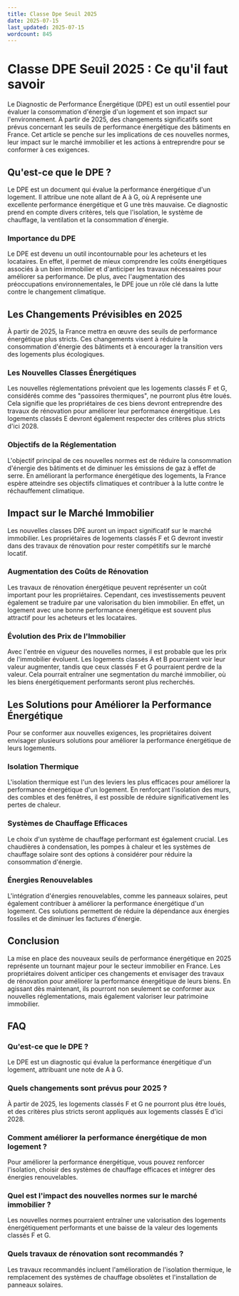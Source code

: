 ```yaml
---
title: Classe Dpe Seuil 2025
date: 2025-07-15
last_updated: 2025-07-15
wordcount: 845
---
```


# Classe DPE Seuil 2025 : Ce qu'il faut savoir

Le Diagnostic de Performance Énergétique (DPE) est un outil essentiel pour évaluer la consommation d'énergie d'un logement et son impact sur l'environnement. À partir de 2025, des changements significatifs sont prévus concernant les seuils de performance énergétique des bâtiments en France. Cet article se penche sur les implications de ces nouvelles normes, leur impact sur le marché immobilier et les actions à entreprendre pour se conformer à ces exigences.

## Qu'est-ce que le DPE ?

Le DPE est un document qui évalue la performance énergétique d'un logement. Il attribue une note allant de A à G, où A représente une excellente performance énergétique et G une très mauvaise. Ce diagnostic prend en compte divers critères, tels que l'isolation, le système de chauffage, la ventilation et la consommation d'énergie.

### Importance du DPE

Le DPE est devenu un outil incontournable pour les acheteurs et les locataires. En effet, il permet de mieux comprendre les coûts énergétiques associés à un bien immobilier et d'anticiper les travaux nécessaires pour améliorer sa performance. De plus, avec l'augmentation des préoccupations environnementales, le DPE joue un rôle clé dans la lutte contre le changement climatique.

## Les Changements Prévisibles en 2025

À partir de 2025, la France mettra en œuvre des seuils de performance énergétique plus stricts. Ces changements visent à réduire la consommation d'énergie des bâtiments et à encourager la transition vers des logements plus écologiques.

### Les Nouvelles Classes Énergétiques

Les nouvelles réglementations prévoient que les logements classés F et G, considérés comme des "passoires thermiques", ne pourront plus être loués. Cela signifie que les propriétaires de ces biens devront entreprendre des travaux de rénovation pour améliorer leur performance énergétique. Les logements classés E devront également respecter des critères plus stricts d'ici 2028.

### Objectifs de la Réglementation

L'objectif principal de ces nouvelles normes est de réduire la consommation d'énergie des bâtiments et de diminuer les émissions de gaz à effet de serre. En améliorant la performance énergétique des logements, la France espère atteindre ses objectifs climatiques et contribuer à la lutte contre le réchauffement climatique.

## Impact sur le Marché Immobilier

Les nouvelles classes DPE auront un impact significatif sur le marché immobilier. Les propriétaires de logements classés F et G devront investir dans des travaux de rénovation pour rester compétitifs sur le marché locatif.

### Augmentation des Coûts de Rénovation

Les travaux de rénovation énergétique peuvent représenter un coût important pour les propriétaires. Cependant, ces investissements peuvent également se traduire par une valorisation du bien immobilier. En effet, un logement avec une bonne performance énergétique est souvent plus attractif pour les acheteurs et les locataires.

### Évolution des Prix de l'Immobilier

Avec l'entrée en vigueur des nouvelles normes, il est probable que les prix de l'immobilier évoluent. Les logements classés A et B pourraient voir leur valeur augmenter, tandis que ceux classés F et G pourraient perdre de la valeur. Cela pourrait entraîner une segmentation du marché immobilier, où les biens énergétiquement performants seront plus recherchés.

## Les Solutions pour Améliorer la Performance Énergétique

Pour se conformer aux nouvelles exigences, les propriétaires doivent envisager plusieurs solutions pour améliorer la performance énergétique de leurs logements.

### Isolation Thermique

L'isolation thermique est l'un des leviers les plus efficaces pour améliorer la performance énergétique d'un logement. En renforçant l'isolation des murs, des combles et des fenêtres, il est possible de réduire significativement les pertes de chaleur.

### Systèmes de Chauffage Efficaces

Le choix d'un système de chauffage performant est également crucial. Les chaudières à condensation, les pompes à chaleur et les systèmes de chauffage solaire sont des options à considérer pour réduire la consommation d'énergie.

### Énergies Renouvelables

L'intégration d'énergies renouvelables, comme les panneaux solaires, peut également contribuer à améliorer la performance énergétique d'un logement. Ces solutions permettent de réduire la dépendance aux énergies fossiles et de diminuer les factures d'énergie.

## Conclusion

La mise en place des nouveaux seuils de performance énergétique en 2025 représente un tournant majeur pour le secteur immobilier en France. Les propriétaires doivent anticiper ces changements et envisager des travaux de rénovation pour améliorer la performance énergétique de leurs biens. En agissant dès maintenant, ils pourront non seulement se conformer aux nouvelles réglementations, mais également valoriser leur patrimoine immobilier.

## FAQ

### Qu'est-ce que le DPE ?

Le DPE est un diagnostic qui évalue la performance énergétique d'un logement, attribuant une note de A à G.

### Quels changements sont prévus pour 2025 ?

À partir de 2025, les logements classés F et G ne pourront plus être loués, et des critères plus stricts seront appliqués aux logements classés E d'ici 2028.

### Comment améliorer la performance énergétique de mon logement ?

Pour améliorer la performance énergétique, vous pouvez renforcer l'isolation, choisir des systèmes de chauffage efficaces et intégrer des énergies renouvelables.

### Quel est l'impact des nouvelles normes sur le marché immobilier ?

Les nouvelles normes pourraient entraîner une valorisation des logements énergétiquement performants et une baisse de la valeur des logements classés F et G.

### Quels travaux de rénovation sont recommandés ?

Les travaux recommandés incluent l'amélioration de l'isolation thermique, le remplacement des systèmes de chauffage obsolètes et l'installation de panneaux solaires.